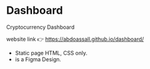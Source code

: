# Dashboard
Cryptocurrency Dashboard

website link 👉 https://abdoassall.github.io/dashboard/
- Static page HTML, CSS only.
- is a Figma Design. 
